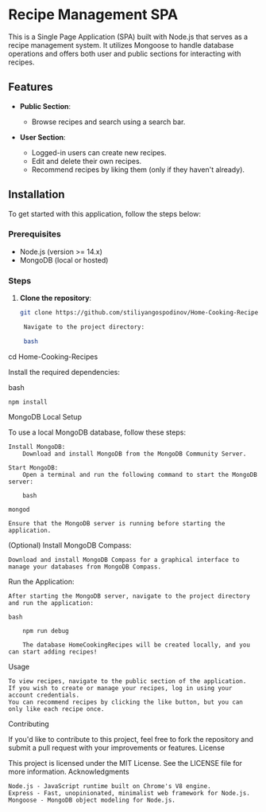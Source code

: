 # Recipe Management SPA

This is a Single Page Application (SPA) built with Node.js that serves as a recipe management system. It utilizes Mongoose to handle database operations and offers both user and public sections for interacting with recipes.

## Features

- **Public Section**:
  - Browse recipes and search using a search bar.

- **User Section**:
  - Logged-in users can create new recipes.
  - Edit and delete their own recipes.
  - Recommend recipes by liking them (only if they haven't already).

## Installation

To get started with this application, follow the steps below:

### Prerequisites

- Node.js (version >= 14.x)
- MongoDB (local or hosted)

### Steps

1. **Clone the repository**:

   ```bash
   git clone https://github.com/stiliyangospodinov/Home-Cooking-Recipes.git

    Navigate to the project directory:

    bash

cd Home-Cooking-Recipes

Install the required dependencies:

bash

    npm install

MongoDB Local Setup

To use a local MongoDB database, follow these steps:

    Install MongoDB:
        Download and install MongoDB from the MongoDB Community Server.

    Start MongoDB:
        Open a terminal and run the following command to start the MongoDB server:

        bash

    mongod

    Ensure that the MongoDB server is running before starting the application.

(Optional) Install MongoDB Compass:

    Download and install MongoDB Compass for a graphical interface to manage your databases from MongoDB Compass.

Run the Application:

    After starting the MongoDB server, navigate to the project directory and run the application:

    bash

        npm run debug

        The database HomeCookingRecipes will be created locally, and you can start adding recipes!

Usage

    To view recipes, navigate to the public section of the application.
    If you wish to create or manage your recipes, log in using your account credentials.
    You can recommend recipes by clicking the like button, but you can only like each recipe once.

Contributing

If you'd like to contribute to this project, feel free to fork the repository and submit a pull request with your improvements or features.
License

This project is licensed under the MIT License. See the LICENSE file for more information.
Acknowledgments

    Node.js - JavaScript runtime built on Chrome's V8 engine.
    Express - Fast, unopinionated, minimalist web framework for Node.js.
    Mongoose - MongoDB object modeling for Node.js.
